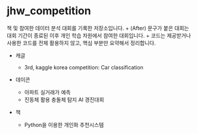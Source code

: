 # jhw_competition  
  
  
책 및 참여한 데이터 분석 대회를 기록한 저장소입니다.
    + (After) 문구가 붙은 대회는 대회 기간이 종료된 이후 개인 학습 차원에서 참여한 대회입니다.
    + 코드는 제공받거나 사용한 코드를 전체 활용하지 않고, 핵심 부분만 요약해서 정리합니다.
<br>
+ 캐글
    + 3rd, kaggle korea competition: Car classification
  
+ 데이콘
    + 아파트 실거래가 예측
    + 진동체 활용 충돌체 탐지 AI 경진대회

+ 책
    + Python을 이용한 개인화 추천시스템